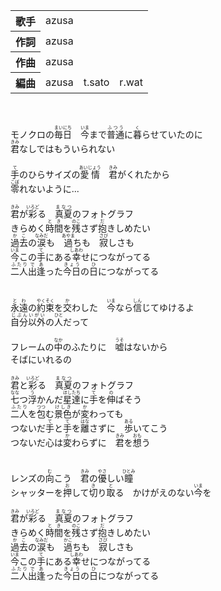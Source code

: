 <table>
<tbody>
<tr>
<th>歌手</th>
<td>azusa</td>
</tr>
<tr>
<th>作詞</th>
<td>azusa</td>
</tr>
<tr>
<th>作曲</th>
<td>azusa</td>
</tr>
<tr>
<th>編曲</th>
<td>azusa　t.sato　r.wat</td>
</tr>
</tbody>
</table>
<br><br>
<div>
モノクロの<ruby>毎日<rp></rp><rt>まいにち</rt><rp></rp></ruby>　<ruby>今<rp></rp><rt>いま</rt><rp></rp></ruby>まで<ruby>普通<rp></rp><rt>ふつう</rt><rp></rp></ruby>に<ruby>暮<rp></rp><rt>く</rt><rp></rp></ruby>らせていたのに<br>
<ruby>君<rp></rp><rt>きみ</rt><rp></rp></ruby>なしではもういられない<br>
<br>
<ruby>手<rp></rp><rt>て</rt><rp></rp></ruby>のひらサイズの<ruby>愛情<rp></rp><rt>あいじょう</rt><rp></rp></ruby>　<ruby>君<rp></rp><rt>きみ</rt><rp></rp></ruby>がくれたから<br>
<ruby>零<rp></rp><rt>こぼ</rt><rp></rp></ruby>れないように...<br>
<br>
<ruby>君<rp></rp><rt>きみ</rt><rp></rp></ruby>が<ruby>彩<rp></rp><rt>いろど</rt><rp></rp></ruby>る　<ruby>真夏<rp></rp><rt>まなつ</rt><rp></rp></ruby>のフォトグラフ<br>
きらめく<ruby>時間<rp></rp><rt>とき</rt><rp></rp></ruby>を<ruby>残<rp></rp><rt>のこ</rt><rp></rp></ruby>さず<ruby>抱<rp></rp><rt>だ</rt><rp></rp></ruby>きしめたい<br>
<ruby>過去<rp></rp><rt>かこ</rt><rp></rp></ruby>の<ruby>涙<rp></rp><rt>なみだ</rt><rp></rp></ruby>も　<ruby>過<rp></rp><rt>あやま</rt><rp></rp></ruby>ちも　<ruby>寂<rp></rp><rt>さび</rt><rp></rp></ruby>しさも<br>
<ruby>今<rp></rp><rt>いま</rt><rp></rp></ruby>この<ruby>手<rp></rp><rt>て</rt><rp></rp></ruby>にある<ruby>幸<rp></rp><rt>しあわ</rt><rp></rp></ruby>せにつながってる<br>
<ruby>二人<rp></rp><rt>ふたり</rt><rp></rp></ruby><ruby>出逢<rp></rp><rt>であ</rt><rp></rp></ruby>った<ruby>今日<rp></rp><rt>きょう</rt><rp></rp></ruby>の<ruby>日<rp></rp><rt>ひ</rt><rp></rp></ruby>につながってる<br>
<br>
<br>
<ruby>永遠<rp></rp><rt>とわ</rt><rp></rp></ruby>の<ruby>約束<rp></rp><rt>やくそく</rt><rp></rp></ruby>を<ruby>交<rp></rp><rt>か</rt><rp></rp></ruby>わした　<ruby>今<rp></rp><rt>いま</rt><rp></rp></ruby>なら<ruby>信<rp></rp><rt>しん</rt><rp></rp></ruby>じてゆけるよ<br>
<ruby>自分<rp></rp><rt>じぶん</rt><rp></rp></ruby><ruby>以外<rp></rp><rt>いがい</rt><rp></rp></ruby>の<ruby>人<rp></rp><rt>ひと</rt><rp></rp></ruby>だって<br>
<br>
フレームの<ruby>中<rp></rp><rt>なか</rt><rp></rp></ruby>のふたりに　<ruby>嘘<rp></rp><rt>うそ</rt><rp></rp></ruby>はないから<br>
そばにいれるの<br>
<br>
<ruby>君<rp></rp><rt>きみ</rt><rp></rp></ruby>と<ruby>彩<rp></rp><rt>いろど</rt><rp></rp></ruby>る　<ruby>真夏<rp></rp><rt>まなつ</rt><rp></rp></ruby>のフォトグラフ<br>
<ruby>七<rp></rp><rt>なな</rt><rp></rp></ruby>つ<ruby>浮<rp></rp><rt>う</rt><rp></rp></ruby>かんだ<ruby>星<rp></rp><rt>ほし</rt><rp></rp></ruby><ruby>達<rp></rp><rt>たち</rt><rp></rp></ruby>に<ruby>手<rp></rp><rt>て</rt><rp></rp></ruby>を<ruby>伸<rp></rp><rt>の</rt><rp></rp></ruby>ばそう<br>
<ruby>二人<rp></rp><rt>ふたり</rt><rp></rp></ruby>を<ruby>包<rp></rp><rt>つつ</rt><rp></rp></ruby>む<ruby>景色<rp></rp><rt>けしき</rt><rp></rp></ruby>が<ruby>変<rp></rp><rt>か</rt><rp></rp></ruby>わっても<br>
つないだ<ruby>手<rp></rp><rt>て</rt><rp></rp></ruby>と<ruby>手<rp></rp><rt>て</rt><rp></rp></ruby>を<ruby>離<rp></rp><rt>はな</rt><rp></rp></ruby>さずに　<ruby>歩<rp></rp><rt>ある</rt><rp></rp></ruby>いてこう<br>
つないだ心は<ruby>変<rp></rp><rt>か</rt><rp></rp></ruby>わらずに　<ruby>君<rp></rp><rt>きみ</rt><rp></rp></ruby>を<ruby>想<rp></rp><rt>おも</rt><rp></rp></ruby>う<br>
<br>
<br>
レンズの<ruby>向<rp></rp><rt>む</rt><rp></rp></ruby>こう　<ruby>君<rp></rp><rt>きみ</rt><rp></rp></ruby>の<ruby>優<rp></rp><rt>やさ</rt><rp></rp></ruby>しい<ruby>瞳<rp></rp><rt>ひとみ</rt><rp></rp></ruby><br>
シャッターを<ruby>押<rp></rp><rt>お</rt><rp></rp></ruby>して<ruby>切<rp></rp><rt>き</rt><rp></rp></ruby>り<ruby>取<rp></rp><rt>と</rt><rp></rp></ruby>る　かけがえのない<ruby>今<rp></rp><rt>いま</rt><rp></rp></ruby>を<br>
<br>
<ruby>君<rp></rp><rt>きみ</rt><rp></rp></ruby>が<ruby>彩<rp></rp><rt>いろど</rt><rp></rp></ruby>る　<ruby>真夏<rp></rp><rt>まなつ</rt><rp></rp></ruby>のフォトグラフ<br>
きらめく<ruby>時間<rp></rp><rt>とき</rt><rp></rp></ruby>を<ruby>残<rp></rp><rt>のこ</rt><rp></rp></ruby>さず<ruby>抱<rp></rp><rt>だ</rt><rp></rp></ruby>きしめたい<br>
<ruby>過去<rp></rp><rt>かこ</rt><rp></rp></ruby>の<ruby>涙<rp></rp><rt>なみだ</rt><rp></rp></ruby>も　<ruby>過<rp></rp><rt>かこ</rt><rp></rp></ruby>ちも　<ruby>寂<rp></rp><rt>さび</rt><rp></rp></ruby>しさも<br>
<ruby>今<rp></rp><rt>いま</rt><rp></rp></ruby>この<ruby>手<rp></rp><rt>て</rt><rp></rp></ruby>にある<ruby>幸<rp></rp><rt>しあわ</rt><rp></rp></ruby>せにつながってる<br>
<ruby>二人<rp></rp><rt>ふたり</rt><rp></rp></ruby><ruby>出逢<rp></rp><rt>であ</rt><rp></rp></ruby>った<ruby>今日<rp></rp><rt>きょう</rt><rp></rp></ruby>の<ruby>日<rp></rp><rt>ひ</rt><rp></rp></ruby>につながってる<br>
</div>